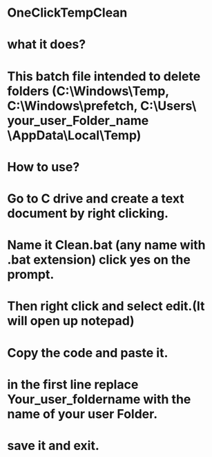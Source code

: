 # OneClickTempClean

# what it does?

# This batch file intended to delete folders (C:\Windows\Temp, C:\Windows\prefetch, C:\Users\ **your_user_Folder_name** \AppData\Local\Temp)

# How to use?

# Go to C drive and create a text document by right clicking.
# Name it Clean.bat (any name with .bat extension) click yes on the prompt.
# Then right click and select edit.(It will open up notepad)
# Copy the code and paste it.
# in the first line replace **Your_user_foldername** with the name of your user Folder.
# save it and exit.
